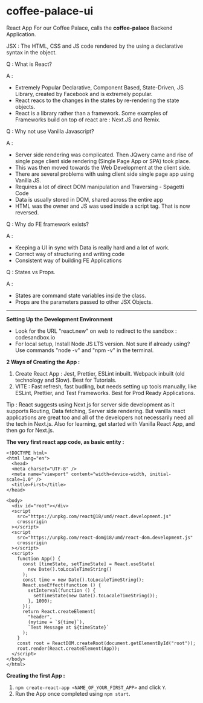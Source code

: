 # coffee-palace-ui
React App For our Coffee Palace, calls the **coffee-palace** Backend Application.

JSX  : The HTML, CSS and JS code rendered by the using a declarative syntax in the object.

Q : What is React?

A : 
  - Extremely Popular Declarative, Component Based, State-Driven, JS Library, created by Facebook and is extremely popular.
  - React reacs to the changes in the states by re-rendering the state objects.
  - React is a library rather than a framework. Some examples of Frameworks build on top of react are : Next.JS and Remix.

Q : Why not use Vanilla Javascript?

A : 
  - Server side rendering was complicated. Then JQwery came and rise of single page client side rendering (Single Page App or SPA) took place.
  - This was then moved towards the Web Development at the client side.
  - There are several problems with using client side single page app using Vanilla JS.
  - Requires a lot of direct DOM manipulation and Traversing - Spagetti Code
  - Data is usually stored in DOM, shared across the entire app
  -  HTML was the owner and JS was used inside a script tag. That is now reversed.

    
Q : Why do FE framework exists?

A : 
   - Keeping a UI in sync with Data is really hard and a lot of work.
   - Correct way of structuring and writing code
   - Consistent way of building FE Applications

Q : States vs Props.

A : 
  - States are command state variables inside the class.
  - Props are the parameters passed to other JSX Objects.

______


**Setting Up the Development Environment**

- Look for the URL "react.new" on web to redirect to the sandbox : codesandbox.io
- For local setup, Install Node JS LTS version. Not sure if already using? Use commands "node -v" and "npm -v" in the terminal.

**2 Ways of Creating the App :**
1. Create React App : Jest, Prettier, ESLint inbuilt. Webpack inbuilt (old technology and Slow). Best for Tutorials. 
2. VITE : Fast refresh, fast budling, but needs setting up tools manually, like ESLint, Prettier, and Test Frameworks. Best for Prod Ready Applications.


Tip : React suggests using Next.js for server side development as it supports Routing, Data fetching, Server side rendering. But vanilla react applications are great too and all of the developers not necessarily need all the tech in Next.js. Also for learning, get started with Vanilla React App, and then go for Next.js.

**The very first react app code, as basic entity :** 

    <!DOCTYPE html>
    <html lang="en">
      <head>
      <meta charset="UTF-8" />
      <meta name="viewport" content="width=device-width, initial-scale=1.0" />
      <title>First</title>
    </head>

    <body>
      <div id="root"></div>
      <script
        src="https://unpkg.com/react@18/umd/react.development.js"
        crossorigin
      ></script>
      <script
        src="https://unpkg.com/react-dom@18/umd/react-dom.development.js"
        crossorigin
      ></script>
      <script>
        function App() {
          const [timeState, setTimeState] = React.useState(
            new Date().toLocaleTimeString()
          );
          const time = new Date().toLocaleTimeString();
          React.useEffect(function () {
            setInterval(function () {
              setTimeState(new Date().toLocaleTimeString());
            }, 1000);
          });
          return React.createElement(
            "header",
            (mytime = `${time}`),
            `Test Message at ${timeState}`
          );
        }
        const root = ReactDOM.createRoot(document.getElementById("root"));
        root.render(React.createElement(App));
      </script>
    </body>
    </html>

**Creating the first App :** 

1. `npm create-react-app <NAME_OF_YOUR_FIRST_APP>` and click `Y`.
2. Run the App once completed using `npm start`.


